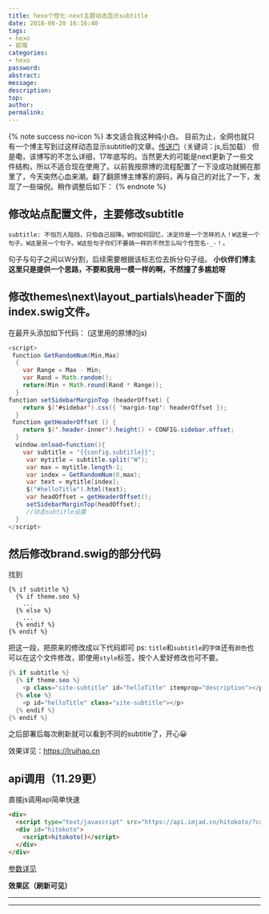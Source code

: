 ```yaml
---
title: hexo个性化-next主题动态显示subtitle
date: 2018-08-20 16:16:40
tags:
- hexo
- 前端
categories:
- hexo
password:
abstract:
message:
description:
top:
author:
permalink:
---
```


{% note success no-icon %}
本文适合我这种纯小白。
目前为止，全网也就只有一个博主写到过这样动态显示subtitle的文章。[传送门](https://www.jianshu.com/p/df2c844eeabf)（关键词：js,后加载）
但是嘞，该博写的不怎么详细，17年底写的。当然更大的可能是next更新了一些文件结构，所以不适合现在使用了。以前我按原博的流程配置了一下没成功就搁在那里了，今天突然心血来潮。翻了翻原博主博客的源码，再与自己的对比了一下，发现了一些端倪。稍作调整后如下：
{% endnote %}

<!--more-->
## 修改站点配置文件，主要修改subtitle

```
subtitle: 不怕万人阻挡，只怕自己投降。W你如何回忆，决定你是一个怎样的人！W这是一个句子。W这是另一个句子。W这些句子你们不要搞一样的不然怎么叫个性签名-_-！。
```
句子与句子之间以W分割，后续需要根据该标志位去拆分句子组。
**小伙伴们博主这里只是提供一个思路，不要和我用一模一样的啊，不然撞了多尴尬呀**

## 修改themes\next\layout_partials\header下面的index.swig文件。
在最开头添加如下代码：
(这里用的原博的js)

```java
<script>
 function GetRandomNum(Min,Max)
  {
    var Range = Max - Min;
    var Rand = Math.random();
    return(Min + Math.round(Rand * Range));
  }
function setSidebarMarginTop (headerOffset) {
    return $('#sidebar').css({ 'margin-top': headerOffset });
  }
 function getHeaderOffset () {
    return $('.header-inner').height() + CONFIG.sidebar.offset;
  }
  window.onload=function(){
    var subtitle = "{{config.subtitle}}";
     var mytitle = subtitle.split("W");
     var max = mytitle.length-1;
     var index = GetRandomNum(0,max);
     var text = mytitle[index];
     $("#helloTitle").html(text);
     var headOffset = getHeaderOffset();
     setSidebarMarginTop(headOffset);
     //动态subtitle设置
  }
</script>
```

## 然后修改brand.swig的部分代码

找到
```
{% if subtitle %}
  {% if theme.seo %}
    ...
  {% else %}
    ...
  {% endif %}
{% endif %}
```
把这一段，把原来的修改成以下代码即可
ps: `title`和`subtitle`的`字体`还有`颜色`也可以在这个文件修改，即使用`style`标签，按个人爱好修改也可不要。


```java
{% if subtitle %}
  {% if theme.seo %}
    <p class="site-subtitle" id="helloTitle" itemprop="description"></p>
  {% else %}
    <p id="helloTitle" class="site-subtitle"></p>
  {% endif %}
{% endif %}
```

之后部署后每次刷新就可以看到不同的subtitle了，开心😀

效果详见：<https://lruihao.cn>

## api调用（11.29更）
直接js调用api简单快速
```html
<div>
  <script type="text/javascript" src="https://api.imjad.cn/hitokoto/?cat=&charset=utf-8&length=&encode=js&fun=sync&source="></script>
  <div id="hitokoto">
    <script>hitokoto()</script>
  </div>
</div>
```
[参数详见](https://api.imjad.cn/hitokoto.md)

**效果区（刷新可见）**

---
<script type="text/javascript" src="https://api.imjad.cn/hitokoto/?cat=&charset=utf-8&length=&encode=js&fun=sync&source="></script><div id="hitokoto"><script>hitokoto()</script></div>

---